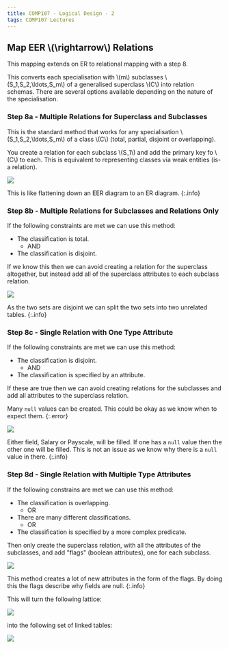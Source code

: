 ```yaml
---
title: COMP107 - Logical Design - 2
tags: COMP107 Lectures
---
```

## Map EER &#92;(\rightarrow&#92;) Relations
This mapping extends on ER to relational mapping with a step 8.

This converts each specialisation with &#92;(m&#92;) subclasses &#92;(S_1,S_2,\ldots,S_m&#92;) of a generalised superclass &#92;(C&#92;) into relation schemas. There are several options available depending on the nature of the specialisation.

### Step 8a - Multiple Relations for Superclass and Subclasses

This is the standard method that works for any specialisation &#92;(S_1,S_2,\ldots,S_m&#92;) of a class &#92;(C&#92;) (total, partial, disjoint or overlapping).

You create a relation for each subclass &#92;(S_1&#92;) and add the primary key fo &#92;(C&#92;) to each. This is equivalent to representing classes via weak entities (is-a relation).

![]({{site.baseurl}}/assets/comp107/lectures/2020-12-06-2-1.png)

This is like flattening down an EER diagram to an ER diagram.
{:.info}

### Step 8b - Multiple Relations for Subclasses and Relations Only
If the following constraints are met we can use this method:

* The classification is total.
	* AND
* The classification is disjoint.

If we know this then we can avoid creating a relation for the superclass altogether, but instead add all of the superclass attributes to each subclass relation.

![]({{site.baseurl}}/assets/comp107/lectures/2020-12-06-2-2.png)

As the two sets are disjoint we can split the two sets into two unrelated tables.
{:.info}

### Step 8c - Single Relation with One Type Attribute
If the following constraints are met we can use this method:

* The classification is disjoint.
	* AND
* The classification is specified by an attribute.

If these are true then we can avoid creating relations for the subclasses and add all attributes to the superclass relation.

Many `null` values can be created. This could be okay as we know when to expect them.
{:.error}

![]({{site.baseurl}}/assets/comp107/lectures/2020-12-06-2-3.png)

Either field, Salary or Payscale, will be filled. If one has a `null` value then the other one will be filled. This is not an issue as we know why there is a `null` value in there.
{:.info}

### Step 8d - Single Relation with Multiple Type Attributes
If the following constrains are met we can use this method:

* The classification is overlapping.
	* OR
* There are many different classifications.
	* OR
* The classification is specified by a more complex predicate.

Then only create the superclass relation, with all the attributes of the subclasses, and add "flags" (boolean attributes), one for each subclass.

![]({{site.baseurl}}/assets/comp107/lectures/2020-12-06-2-4.png)

This method creates a lot of new attributes in the form of the flags. By doing this the flags describe why fields are null.
{:.info}

This will turn the following lattice:

![]({{site.baseurl}}/assets/comp107/lectures/2020-12-06-2-5.png)

into the following set of linked tables:

![]({{site.baseurl}}/assets/comp107/lectures/2020-12-06-2-6.png)
